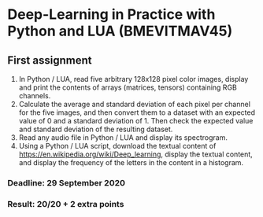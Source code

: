 # Deep-Learning in Practice with Python and LUA (BMEVITMAV45)
## First assignment

1. In Python / LUA, read five arbitrary 128x128 pixel color images, display and print the contents of arrays (matrices, tensors) containing RGB channels.
2. Calculate the average and standard deviation of each pixel per channel for the five images, and then convert them to a dataset with an expected value of 0 and a standard deviation of 1. Then check the expected value and standard deviation of the resulting dataset.
3. Read any audio file in Python / LUA and display its spectrogram.
4. Using a Python / LUA script, download the textual content of https://en.wikipedia.org/wiki/Deep_learning, display the textual content, and display the frequency of the letters in the content in a histogram.

### Deadline: 29 September 2020

### Result: 20/20 + 2 extra points

